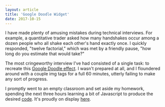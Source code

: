```yaml
---
layout: article
title: 'Google Doodle Widget'
date: 2017-10-15
---
```


I have made plenty of amusing mistakes during technical interviews. For example, a quantitative trader asked how many handshakes occur among a dozen people who all shake each other's hand exactly once. I quickly responded, "twelve factorial," which was met by a friendly pause, "how long do you estimate that would take?"

The most cringeworthy interview I've had consisted of a single task: to recreate this <a href="https://www.google.com/logos/2011/worldsfair.html" target="_blank">Google Doodle effect</a>. I wasn't prepared at all, and I floundered around with a couple img tags for a full 60 minutes, utterly failing to make any sort of progress.

I promptly went to an empty classroom and set aside my homework, spending the next three hours learning a bit of Javascript to produce the desired <a href="https://github.com/trattner/scale" target="_blank">code</a>. It's proudly on display <a href="https://trattner.github.io/scale" target="_blank">here</a>.
